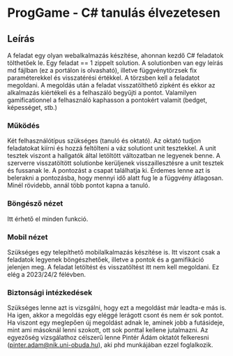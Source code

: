 # ProgGame - C# tanulás élvezetesen

## Leírás

A feladat egy olyan webalkalmazás készítése, ahonnan kezdő C# feladatok tölthetőek le. Egy feladat == 1 zippelt solution. A solutionben van egy leírás md fájlban (ez a portálon is olvasható), illetve függvénytörzsek fix paraméterekkel és visszatérési értékkel. A törzsben kell a feladatot megoldani. A megoldás után a feladat visszatölthető zipként és ekkor az alkalmazás kiértékeli és a felhaszáló begyűjti a pontot. Valamilyen gamificationnel a felhasználó kaphasson a pontokért valamit (bedget, képességet, stb.)


### Működés

Két felhasználótípus szükséges (tanuló és oktató). Az oktató tudjon feladatokat kiírni és hozzá feltölteni a váz solutiont unit tesztekkel. A unit tesztek viszont a hallgatók által letöltött változatban ne legyenek benne.  A szerverre visszatöltött solutionbe kerüljenek visszaillesztésre a unit tesztek és fussanak le. A pontozást a csapat találhatja ki. Érdemes lenne azt is belerakni a pontozásba, hogy mennyi idő alatt fug le a függvény átlagosan. Minél rövidebb, annál több pontot kapna a tanuló. 


### Böngésző nézet

Itt érhető el minden funkció.

### Mobil nézet

Szükséges egy telepíthető mobilalkalmazás készítése is. Itt viszont csak a feladatok legyenek böngészhetőek, illetve a pontok és a gamifikáció jelenjen meg. A feladat letöltést és visszatöltést itt nem kell megoldani. Ez elég a 2023/24/2 félévben.


### Biztonsági intézkedések

Szükséges lenne azt is vizsgálni, hogy ezt a megoldást már leadta-e más is. Ha igen, akkor a megoldás egy eléggé lerágott csont és nem ér sok pontot. Ha viszont egy meglepően új megoldást adnak le, aminek jobb a futásideje, mint ami másoknál lenni szokott, ott sok ponttal kellene jutalmazni. Az egyezőség vizsgálathoz célszerű lenne Pintér Ádám oktatót felkeresni (pinter.adam@nik.uni-obuda.hu), aki phd munkájában ezzel foglalkozik.
